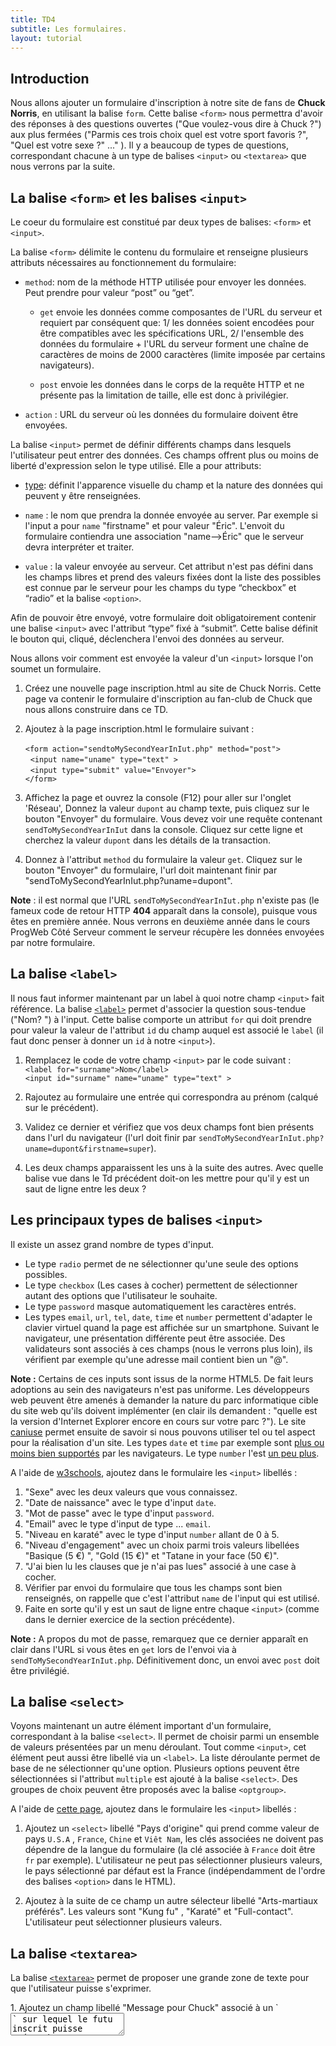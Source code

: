 ```yaml
---
title: TD4
subtitle: Les formulaires.
layout: tutorial
---
```


## Introduction

Nous allons ajouter un formulaire d'inscription à notre site de fans de <strong>Chuck Norris</strong>, en utilisant la balise `form`.
Cette balise `<form>` nous permettra d'avoir des réponses à des questions ouvertes ("Que voulez-vous dire à Chuck ?") 
aux plus fermées ("Parmis ces trois choix quel est votre sport favoris ?", "Quel est votre sexe ?" ..." ).
Il y a beaucoup de types de questions, correspondant chacune à un type de balises `<input>` ou `<textarea>` que nous verrons par la suite.

## La balise  `<form>` et les balises `<input>`

Le coeur du formulaire est constitué par deux types de balises: `<form>` et `<input>`.


La balise `<form>` délimite le contenu du formulaire et renseigne plusieurs
attributs nécessaires au fonctionnement du formulaire:

* `method`: nom de la méthode HTTP utilisée pour envoyer les données. Peut prendre pour valeur “post” ou “get”.

   * `get` envoie les données comme composantes de l'URL du serveur et
   requiert par conséquent que: 1/ les données soient encodées pour être compatibles
   avec les spécifications URL, 2/ l'ensemble des données du formulaire + l'URL du
   serveur forment une chaîne de caractères de moins de 2000 caractères (limite
   imposée par certains navigateurs).

   * `post` envoie les données dans le corps de la requête HTTP et ne
   présente pas la limitation de taille, elle est donc à privilégier.

* `action` : URL du serveur où les données du formulaire doivent être
  envoyées. 

La balise `<input>` permet de définir différents champs dans lesquels
l'utilisateur peut entrer des données. Ces champs offrent plus ou moins de
liberté d'expression selon le type utilisé. Elle a pour attributs:

* [type](http://www.w3schools.com/tags/att_input_type.asp): définit l'apparence
  visuelle du champ et la nature des données qui peuvent y être renseignées.

* `name` : le nom que prendra la donnée envoyée au server. Par exemple si l'input a pour `name` "firstname" et pour valeur "Éric". L'envoit du formulaire contiendra une association "name-->Éric" que le serveur devra interpréter et traiter.

* `value` : la valeur envoyée au serveur. Cet attribut n'est pas défini dans les
  champs libres et prend des valeurs fixées dont la liste des possibles est
  connue par le serveur pour les champs du type “checkbox” et “radio” et la
  balise `<option>`.

Afin de pouvoir être envoyé, votre formulaire doit obligatoirement contenir une
balise `<input>` avec l'attribut “type” fixé à “submit”. Cette balise définit le
bouton qui, cliqué, déclenchera l'envoi des données au serveur.

<div class="exercise" id="start">

Nous allons voir comment est envoyée la valeur d'un `<input>` lorsque l'on soumet un formulaire.

 1. Créez une nouvelle page inscription.html au site de Chuck Norris. Cette page va contenir le formulaire d'inscription 
 au fan-club de Chuck que nous allons construire dans ce TD.

 1. Ajoutez à la page inscription.html le formulaire suivant : <br> <br>
`<form action="sendtoMySecondYearInIut.php" method="post">`<br>&nbsp;
	`<input name="uname" type="text" >`<br>&nbsp;
		`<input type="submit" value="Envoyer">`<br>
	`</form>`

  1. Affichez la page et ouvrez la console (F12) pour aller sur l'onglet 'Réseau',
  Donnez la valeur `dupont` au champ texte, puis cliquez sur le bouton "Envoyer" du formulaire. 
  Vous devez voir une requête contenant `sendToMySecondYearInIut` dans la console. Cliquez sur cette ligne et cherchez la valeur `dupont` dans les détails de la transaction.
 1. Donnez à l'attribut `method` du formulaire la valeur `get`. Cliquez sur le bouton "Envoyer" du formulaire, l'url doit maintenant finir par "sendToMySecondYearInIut.php?uname=dupont". 

</div>

<strong>Note</strong> : il est normal que l'URL `sendToMySecondYearInIut.php` n'existe pas (le fameux code de retour HTTP <strong>404</strong> apparaît dans la console), puisque vous êtes en première année. Nous verrons en deuxième année dans le cours ProgWeb Côté Serveur comment le serveur récupère les données envoyées par notre formulaire. 


## La balise `<label>`

Il nous faut informer maintenant par un label à quoi notre champ `<input>` fait référence. La balise [`<label>`](http://www.w3schools.com/tags/tag_label.asp) permet d'associer la question sous-tendue ("Nom? ") à l'input. Cette balise comporte un attribut `for` qui doit prendre pour valeur la valeur de l'attribut `id` du champ auquel est associé le `label`  (il faut donc penser à donner un `id` à notre `<input>`).


<div class="exercise" id="exlabel">

 1. Remplacez le code de votre champ `<input>` par le code suivant : <br>
 			`<label for="surname">Nom</label>`<br>
				`<input id="surname" name="uname" type="text" >`

 1. Rajoutez au formulaire une entrée qui correspondra au prénom (calqué sur le précédent).
 1. Validez ce dernier et vérifiez que vos deux champs font bien présents dans l'url du navigateur (l'url doit finir par `sendToMySecondYearInIut.php?uname=dupont&firstname=super`).
 1. Les deux champs apparaissent les uns à la suite des autres. Avec quelle balise vue dans le Td précédent doit-on les mettre pour qu'il y est un saut de ligne entre les deux ?

</div>

## Les principaux types de balises `<input>` 


Il existe un assez grand nombre de types d'input.

 * Le type `radio` permet de ne sélectionner qu'une seule des options
possibles.
 * Le type `checkbox` (Les cases à cocher) permettent de sélectionner autant des options que l'utilisateur le souhaite.
 * Le type `password` masque automatiquement les caractères entrés.
 * Les types `email`, `url`, `tel`, `date`, `time` et `number` permettent d'adapter le clavier virtuel quand la page est affichée sur un smartphone. 
 Suivant le navigateur, une présentation différente peut être associée. Des validateurs sont associés à ces champs (nous le verrons plus loin), 
 ils vérifient par exemple qu'une adresse mail contient bien un "@".


<strong>Note :</strong> Certains de ces inputs sont issus de la norme HTML5. De fait leurs adoptions au sein des navigateurs n'est pas uniforme. Les développeurs web peuvent être amenés à demander la nature du parc informatique cible du site web qu'ils doivent implémenter (en clair ils demandent : "quelle est la version d'Internet Explorer encore en cours sur votre parc ?"). Le site [caniuse](http://caniuse.com/) permet ensuite de savoir si nous pouvons utiliser tel ou tel aspect pour la réalisation d'un site. Les types `date` et `time` par exemple sont [plus ou moins bien supportés](http://caniuse.com/#search=date) par les navigateurs. Le type `number` l'est [un peu plus](http://caniuse.com/#search=number). 


<div class="exercise" id="exinput">
 
 A l'aide de [w3schools](http://www.w3schools.com/tags/att_input_type.asp), ajoutez dans le formulaire les `<input>` libellés :

 1. "Sexe" avec les deux valeurs que vous connaissez.
 1. "Date de naissance" avec le type d'input `date`.
 1. "Mot de passe" avec le type d'input `password`.
 1. "Email" avec le type d'input de type ... `email`.
 1. "Niveau en karaté" avec le type d'input `number` allant de 0 à 5.
 1. "Niveau d'engagement" avec un choix parmi trois valeurs libellées "Basique (5 €) ", "Gold (15 €)" et "Tatane in your face (50 €)".
 1. "J'ai bien lu les clauses que je n'ai pas lues" associé à une case à cocher. 
 1. Vérifier par envoi du formulaire que tous les champs sont bien renseignés, on rappelle que c'est l'attribut `name` de l'input qui est utilisé.
 1. Faite en sorte qu'il y est un saut de ligne entre chaque `<input>` (comme dans le dernier exercice de la section précédente).
 
</div>

<strong>Note :</strong> A propos du mot de passe, remarquez que ce dernier apparaît en clair dans l'URL si vous êtes en `get` lors  de l'envoi via à `sendToMySecondYearInIut.php`. 
Définitivement donc, un envoi avec `post` doit être privilégié.
 

## La balise `<select>`

Voyons maintenant un autre élément important d'un formulaire, correspondant à la balise `<select>`.
Il permet de choisir parmi un ensemble de valeurs présentées par un menu déroulant.
Tout comme `<input>`, cet élément peut aussi être libellé via un `<label>`. La liste déroulante permet de base de ne sélectionner
qu'une option. Plusieurs options peuvent être sélectionnées si l'attribut `multiple` est ajouté à la balise `<select>`. Des groupes de choix peuvent être proposés avec la balise `<optgroup>`. 

<div class="exercise" id="exlabel">


 A l'aide de [cette page](https://developer.mozilla.org/fr/docs/Web/HTML/Element/select), ajoutez dans le formulaire les `<input>` libellés :

 1. Ajoutez un `<select>` libellé "Pays d'origine" qui prend comme valeur de pays `U.S.A` , `France`, `Chine` et `Viêt Nam`, les clés associées ne doivent pas dépendre de la langue du formulaire (la clé associée à `France` doit être `fr` par exemple). L'utilisateur ne peut pas sélectionner plusieurs valeurs, le pays sélectionné par défaut est la France (indépendamment de l'ordre des balises `<option>` dans le HTML).

 1. Ajoutez à la suite de ce champ un autre sélecteur libellé "Arts-martiaux préférés". Les valeurs sont "Kung fu" , "Karaté" et "Full-contact". L'utilisateur peut sélectionner plusieurs valeurs.
</div>

## La balise `<textarea>`

La balise [`<textarea>`](https://developer.mozilla.org/fr/docs/Web/HTML/Element/Textarea) permet de proposer une grande zone de texte pour que l'utilisateur puisse s'exprimer.

<div class="exercise" id="exlabel">
 1. Ajoutez un champ libellé "Message pour Chuck" associé à un `<textarea>` sur lequel le futu inscrit puisse s'épancher.
</div>

## La balise `<fieldset>`

La balise `<fieldset>` permet de regrouper visuellement différents champs `<input>`.


<div class="exercise" id="exlabel">
Remarquez que les informations du formulaire sont réparties en trois groupes
logiques :

* "Informations personnelles" (contenant "Nom", "Prénom", "Email", etc.),
* "Les sports de combat" (contenenant "Sport de combat préféré"" et "Niveau en karaté"),
* "Inscription" (contenant "Message personnel à Chuck", "Mot de passe", la coche "J'ai bien lu..", "Niveau d'engagement', etc.).

A l'aide de [cette page](https://developer.mozilla.org/fr/docs/Web/Guide/HTML/Formulaires/Comment_structurer_un_formulaire_HTML), regroupez les champs sur ces trois grands axes avec la balise `<fieldset>`.
</div>


## Ergonomie et convivialité

### Navigation

Pour les utilisateurs avancés, la navigation à l'aide de la touche “tabulation”
permet de parcourir très vite le formulaire. L'attribut “autofocus” permet de
spécifier au navigateur quel élément du formulaire doit avoir le focus quand la page est chargée. L'attribut “tabindex” permet de spécifier l'ordre
dans lequel les éléments sont parcouris en appuyant sur “tabulation”.


### Convivialité

Quelques attributs permettent d'améliorer la convivialité des champs de votre formulaire:

* `placeholder`: permet d'afficher une ligne de texte dans le champ qui disparaît
  dès lors que l'utilisateur tape une information. Cela permet de donner à
  l'utilisateur des renseignements sur le contenu attendu. À utiliser
  impérativement avec les champs pour lesquels vous avez spécifié un “pattern”,
  sous peine de cause une extrême frustration à l'utilisateur. Vous devez alors
  utiliser l'attribut `placeholder` pour spécifier le format attendu, les
  caractères interdits/autorisés, etc.

   ex:  placeholder=“Entrez votre nom ici."

* `checked` / `selected` : pour les types “radio” et “checkbox”, et pour `<option>`
respectivement. Cet attribut permet de spécifier que l'option en question est
sélectionnée/cochée par défaut. Utile quand vous savez que l'une des options
sera utilisée beaucoup plus fréquemment que les autres. Vous épargnez alors du
temps à l'utilisateur.

<div class="exercise" >

 1. Ajouter placeholder=“yourmail@domain.com” au champ mail.
 1. Ajoutez un attribut `placeholder` dans le `<textarea>` avec le texte suivant "Un inscrit sera tiré au sort, et verra son message transmis à Chuck Norris."
 1. Faite en sorte que le pays sélectionné par défaut dans "Pays d'origine" soit la France (et cela indépendamment de l'ordre des balises `<option>` dans le HTML).

</div>


<strong>Note : </strong> Il existe depuis peu un pseudo attribut css `::placeholder`, mais celui-ci est [moins](http://caniuse.com/#search=placeholder%20css) bien supporté que 
l'[attribut](http://caniuse.com/#search=placeholder%20attribute).


### Contrôle du contenu

La sécurité de votre serveur et de vos utilisateurs imposent que vous contrôliez
toujours les données entrées, au niveau du serveur (vous verrez cela plus
tard). Toutefois, le contrôle par le serveur demande que les données soient
envoyées, que le serveur teste, puis réponde; l'opération peut être longue.

Afin d'éviter une attente inutile aux utilisateurs de votre formulaire, vous
pouvez demander au navigateur d'effectuer directement certains tests de validation, afin de prévenir 
les erreurs courantes (ex: mauvais numéro de téléphone, mauvaise date...). 
Attention: cela ne vous dispense quand même pas de procéder aux vérifications côté serveur !  Deux attributs permettent
de vérifier le contenu du formulaire:

* `required`: spécifie que le champ doit être obligatoirement rempli. Attribut à
  ajouter à tous les champs dont la légende comporte une *
* `pattern`: attribut spécifique aux champs “libres”, il permet de spécifier une
  [expression régulière](http://www.rexegg.com/). Cette chaîne de caractère au
  [format particulier](http://www.rexegg.com/regex-quickstart.html#ref) indique
  au navigateur tous les formats d'entrée autorisés pour le champ et le
  navigateur refusera d'envoyer le formulaire si un champ n'est pas correctement
  rempli. Par exemple, un “pattern” égal à “0[1-9](\.\d{2}){4}” permettra de
  s'assurer qu'un numéro de téléphone respecte bien les règles de numérotation
  françaises, tandis que le pattern “[a-z0-9._-]+@[a-z0-9.-]+\.[a-z]{2,4}”
  bloquera les erreurs d'adresse email les plus grossières. Vous trouverez de
  nombreux exemples de patterns utilisables dans ce cas du
  [HTML5pattern](http://html5pattern.com/). Note: les patterns HTML sont
  automatiquement évalués contre la totalité de l'entrée. Il est donc inutile
  de les encadrer entre ^ et $ comme une expression régulière classique.

<div class="exercise" id="regulex" >
 1. Rendre la coche "J'ai bien lu les clauses que je n'ai pas lues" obligatoire. Vérifiez si l'envoi du formulaire est bien impossible alors.
 1. Rendre aussi les champs "Nom" "Mot de passe" et "Email" obligatoires.
 1. Par convention d'usage, le nom des champs obligatoires est suivi d'une "*". Ajoutez la aux labels des `<input>` obligatoires.
 1. Ajoutez au champ “Message pour Chuck de votre formulaire un attribut pattern qui permette de vous
 assurer que les caractères “<”, “>”, “=”, “ ' ”, “ '' ”, “(” et “)” sont
 interdits. Cela peut fournir une protection (très primitive et en aucun cas
 suffisante) contre certaines formes d'attaques contre le serveur.
 1. (optionnel) Ajoutez un pattern au champ mot de passe afin que celui-ci contienne obligatoirement 8 ou plus caractères avec au moins un chiffre, une lettre majuscule et une lettre minuscule.

</div>

<strong> Note : </strong> Pour être toujours protégé contre les bugs lorsque vous cogitez sur une expression régulière, ne sortez jamais sans votre [Regulex](https://jex.im/regulex). Regulex, le visualisateur de machine d'état qu'il vous faut pour vos expressions régulières.






